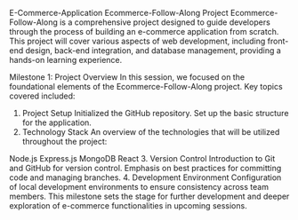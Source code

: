 E-Commerce-Application
Ecommerce-Follow-Along Project
Ecommerce-Follow-Along is a comprehensive project designed to guide developers through the process of building an e-commerce application from scratch. This project will cover various aspects of web development, including front-end design, back-end integration, and database management, providing a hands-on learning experience.

Milestone 1: Project Overview
In this session, we focused on the foundational elements of the Ecommerce-Follow-Along project. Key topics covered included:

1. Project Setup
Initialized the GitHub repository.
Set up the basic structure for the application.
2. Technology Stack
An overview of the technologies that will be utilized throughout the project:

Node.js
Express.js
MongoDB
React
3. Version Control
Introduction to Git and GitHub for version control.
Emphasis on best practices for committing code and managing branches.
4. Development Environment
Configuration of local development environments to ensure consistency across team members.
This milestone sets the stage for further development and deeper exploration of e-commerce functionalities in upcoming sessions.

